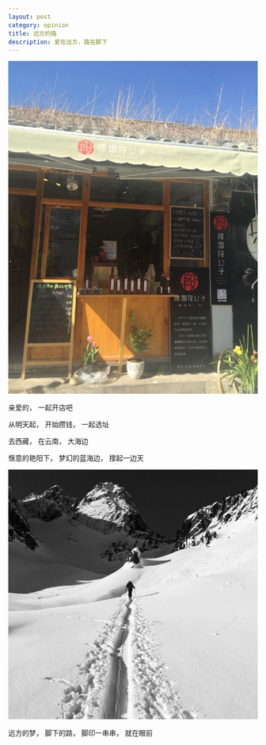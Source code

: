 ```yaml
---
layout: post
category: opinion
title: 远方的路
description: 爱在远方，路在脚下
---
```


![](/images/2016_02/dian.jpg)

亲爱的，
一起开店吧

从明天起，
开始攒钱，
一起选址

去西藏，
在云南，
大海边

惬意的艳阳下，
梦幻的蓝海边，
撑起一边天

![](/images/2016_02/road.jpg)

远方的梦，
脚下的路，
脚印一串串，
就在眼前


